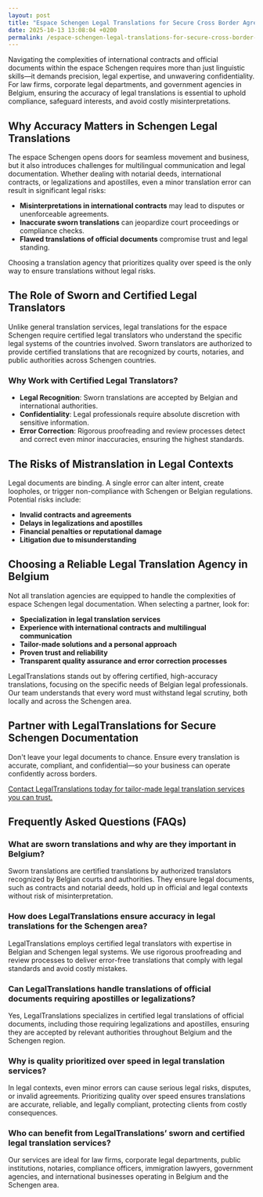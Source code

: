 ```yaml
---
layout: post
title: "Espace Schengen Legal Translations for Secure Cross Border Agreements"
date: 2025-10-13 13:08:04 +0200
permalink: /espace-schengen-legal-translations-for-secure-cross-border-agreements/
---
```

Navigating the complexities of international contracts and official documents within the espace Schengen requires more than just linguistic skills—it demands precision, legal expertise, and unwavering confidentiality. For law firms, corporate legal departments, and government agencies in Belgium, ensuring the accuracy of legal translations is essential to uphold compliance, safeguard interests, and avoid costly misinterpretations.

## Why Accuracy Matters in Schengen Legal Translations

The espace Schengen opens doors for seamless movement and business, but it also introduces challenges for multilingual communication and legal documentation. Whether dealing with notarial deeds, international contracts, or legalizations and apostilles, even a minor translation error can result in significant legal risks:

- **Misinterpretations in international contracts** may lead to disputes or unenforceable agreements.
- **Inaccurate sworn translations** can jeopardize court proceedings or compliance checks.
- **Flawed translations of official documents** compromise trust and legal standing.

Choosing a translation agency that prioritizes quality over speed is the only way to ensure translations without legal risks.

## The Role of Sworn and Certified Legal Translators

Unlike general translation services, legal translations for the espace Schengen require certified legal translators who understand the specific legal systems of the countries involved. Sworn translators are authorized to provide certified translations that are recognized by courts, notaries, and public authorities across Schengen countries.

### Why Work with Certified Legal Translators?

- **Legal Recognition**: Sworn translations are accepted by Belgian and international authorities.
- **Confidentiality**: Legal professionals require absolute discretion with sensitive information.
- **Error Correction**: Rigorous proofreading and review processes detect and correct even minor inaccuracies, ensuring the highest standards.

## The Risks of Mistranslation in Legal Contexts

Legal documents are binding. A single error can alter intent, create loopholes, or trigger non-compliance with Schengen or Belgian regulations. Potential risks include:

- **Invalid contracts and agreements**
- **Delays in legalizations and apostilles**
- **Financial penalties or reputational damage**
- **Litigation due to misunderstanding**

## Choosing a Reliable Legal Translation Agency in Belgium

Not all translation agencies are equipped to handle the complexities of espace Schengen legal documentation. When selecting a partner, look for:

- **Specialization in legal translation services**
- **Experience with international contracts and multilingual communication**
- **Tailor-made solutions and a personal approach**
- **Proven trust and reliability**
- **Transparent quality assurance and error correction processes**

LegalTranslations stands out by offering certified, high-accuracy translations, focusing on the specific needs of Belgian legal professionals. Our team understands that every word must withstand legal scrutiny, both locally and across the Schengen area.

## Partner with LegalTranslations for Secure Schengen Documentation

Don't leave your legal documents to chance. Ensure every translation is accurate, compliant, and confidential—so your business can operate confidently across borders.

[Contact LegalTranslations today for tailor-made legal translation services you can trust.](https://www.legaltranslations.be/)

## Frequently Asked Questions (FAQs)

### What are sworn translations and why are they important in Belgium?

Sworn translations are certified translations by authorized translators recognized by Belgian courts and authorities. They ensure legal documents, such as contracts and notarial deeds, hold up in official and legal contexts without risk of misinterpretation.

### How does LegalTranslations ensure accuracy in legal translations for the Schengen area?

LegalTranslations employs certified legal translators with expertise in Belgian and Schengen legal systems. We use rigorous proofreading and review processes to deliver error-free translations that comply with legal standards and avoid costly mistakes.

### Can LegalTranslations handle translations of official documents requiring apostilles or legalizations?

Yes, LegalTranslations specializes in certified legal translations of official documents, including those requiring legalizations and apostilles, ensuring they are accepted by relevant authorities throughout Belgium and the Schengen region.

### Why is quality prioritized over speed in legal translation services?

In legal contexts, even minor errors can cause serious legal risks, disputes, or invalid agreements. Prioritizing quality over speed ensures translations are accurate, reliable, and legally compliant, protecting clients from costly consequences.

### Who can benefit from LegalTranslations’ sworn and certified legal translation services?

Our services are ideal for law firms, corporate legal departments, public institutions, notaries, compliance officers, immigration lawyers, government agencies, and international businesses operating in Belgium and the Schengen area.

<script type="application/ld+json">
{
  "@context": "https://schema.org",
  "@type": "BlogPosting",
  "headline": "Espace Schengen Legal Translations for Secure Cross Border Agreements",
  "description": "LegalTranslations provides certified, high-accuracy legal translations for law firms, corporations, and public institutions in Belgium, ensuring secure and compliant cross-border agreements within the Schengen area.",
  "author": {
    "@type": "Person",
    "name": "Legal Translations"
  },
  "publisher": {
    "@type": "Person",
    "name": "Legal Translations"
  },
  "mainEntityOfPage": {
    "@type": "WebPage",
    "@id": "https://www.legaltranslations.be/blog/espace-schengen-legal-translations"
  },
  "datePublished": "2024-06-01",
  "dateModified": "2024-06-01"
}
</script>

<script type="application/ld+json">
{
  "@context": "https://schema.org",
  "@type": "FAQPage",
  "mainEntity": [
    {
      "@type": "Question",
      "name": "What are sworn translations and why are they important in Belgium?",
      "acceptedAnswer": {
        "@type": "Answer",
        "text": "Sworn translations are certified translations by authorized translators recognized by Belgian courts and authorities. They ensure legal documents, such as contracts and notarial deeds, hold up in official and legal contexts without risk of misinterpretation."
      }
    },
    {
      "@type": "Question",
      "name": "How does LegalTranslations ensure accuracy in legal translations for the Schengen area?",
      "acceptedAnswer": {
        "@type": "Answer",
        "text": "LegalTranslations employs certified legal translators with expertise in Belgian and Schengen legal systems. We use rigorous proofreading and review processes to deliver error-free translations that comply with legal standards and avoid costly mistakes."
      }
    },
    {
      "@type": "Question",
      "name": "Can LegalTranslations handle translations of official documents requiring apostilles or legalizations?",
      "acceptedAnswer": {
        "@type": "Answer",
        "text": "Yes, LegalTranslations specializes in certified legal translations of official documents, including those requiring legalizations and apostilles, ensuring they are accepted by relevant authorities throughout Belgium and the Schengen region."
      }
    },
    {
      "@type": "Question",
      "name": "Why is quality prioritized over speed in legal translation services?",
      "acceptedAnswer": {
        "@type": "Answer",
        "text": "In legal contexts, even minor errors can cause serious legal risks, disputes, or invalid agreements. Prioritizing quality over speed ensures translations are accurate, reliable, and legally compliant, protecting clients from costly consequences."
      }
    },
    {
      "@type": "Question",
      "name": "Who can benefit from LegalTranslations’ sworn and certified legal translation services?",
      "acceptedAnswer": {
        "@type": "Answer",
        "text": "Our services are ideal for law firms, corporate legal departments, public institutions, notaries, compliance officers, immigration lawyers, government agencies, and international businesses operating in Belgium and the Schengen area."
      }
    }
  ]
}
</script>